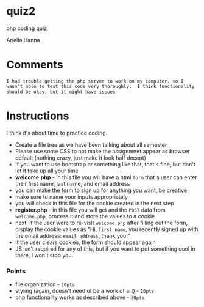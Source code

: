 # quiz2
php coding quiz

Ariella Hanna

# Comments
	I had trouble getting the php server to work on my computer, so I wasn't able to test this code very thoroughly.  I think functionality should be okay, but it might have issues

# Instructions
I think it's about time to practice coding.

- Create a file tree as we have been talking about all semester
- Please use some CSS to not make the assignmnet appear as browser default (nothing crazy, just make it look half decent)
- If you want to use bootstrap or something like that, that's fine, but don't let it take up all your time
- **welcome.php** - in this file you will have a html `form` that a user can enter their first name, last name, and email address
 - you can make the form to sign up for anything you want, be creative
 - make sure to name your inputs appropriately
 - you will check in this file for the cookie created in the next step
- **register.php** - in this file you will get and the `POST` data from `welcome.php`, process it and store the values to a cookie
 - next, if the user were to re-visit `welcome.php` after filling out the form, display the cookie values as "Hi, `first name`, you recently signed up with the email address: `email address`, thank you!"
 - if the user clears cookies, the form should appear again
- JS isn't required for any of this, but if you want to put something cool in there, I won't stop you.

### Points
- file organization - `10pts`
- styling (again, doesn't need ot be a work of art) - `10pts`
- php functionality works as described above - `30pts`

